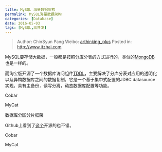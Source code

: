 ```yaml
---
title: MySQL 海量数据架构
permalink: MySQL海量数据架构
categories: [Database]
date: 2016-05-03
tags: [MySQL,高并发]
---
```


> Author: ChinSyun Pang
> Weibo: [arthinking_plus](http://weibo.com/arthinkingplus)
> Posted in: http://www.itzhai.com


MySQL要存储大数据，一般都是按照分库分表的方式进行的，类似的[MongoDB](http://www.lanceyan.com/category/tech/mongodb "MongoDB")也是一样的。    

而淘宝版开源了一个数据库访问组件[TDDL](http://www.open-open.com/lib/view/open1393247567490.html "TDDL")，主要解决了分库分表对应用的透明化以及异构数据库之间的数据复制，它是一个基于集中式配置的JDBC datasource实现，具有主备份，读写分离，动态数据库配置等功能。

Cobar

MyCat

[数据库分区分片框架](http://my.oschina.net/tinyframework/blog/186583 "数据库分区分片框架")

Github上看到了[这个](https://github.com/arthinking/kamike.divide "这个")开源的也不错。

Cobar

MyCat



